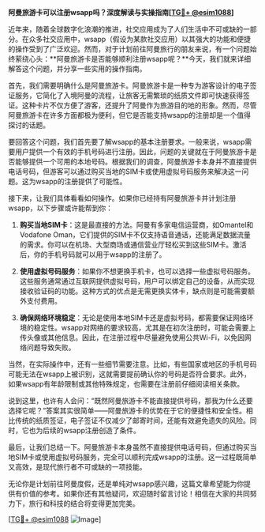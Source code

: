 **阿曼旅游卡可以注册wsapp吗？深度解读与实操指南[[TG💪+ @esim1088](https://t.me/s/esim1088)]**

近年来，随着全球数字化浪潮的推进，社交应用成为了人们生活中不可或缺的一部分。在众多社交应用中，wsapp（假设为某款社交应用）以其强大的功能和便捷的操作受到了广泛欢迎。然而，对于计划前往阿曼旅行的朋友来说，有一个问题始终萦绕心头：**阿曼旅游卡是否能够顺利注册wsapp呢？**今天，我们就来详细解答这个问题，并分享一些实用的操作指南。

首先，我们需要明确什么是阿曼旅游卡。阿曼旅游卡是一种专为游客设计的电子签证服务，它简化了入境阿曼的流程，让旅客无需繁琐的纸质文件即可快速获得签证。这种卡片不仅方便了游客，还提升了阿曼作为旅游目的地的形象。然而，尽管阿曼旅游卡在许多方面都极为便利，但它是否能支持wsapp的注册却是一个值得探讨的话题。

要回答这个问题，我们首先要了解wsapp的基本注册要求。一般来说，wsapp需要用户提供一个有效的手机号码进行注册。因此，问题的关键就在于阿曼旅游卡是否能够提供一个可用的本地号码。根据我们的调查，阿曼旅游卡本身并不直接提供电话号码，但游客可以通过购买当地的SIM卡或使用虚拟号码服务来解决这一问题。这为wsapp的注册提供了可能性。

接下来，让我们具体看看如何操作。如果你已经持有阿曼旅游卡并计划注册wsapp，以下步骤或许能帮到你：

1. **购买当地SIM卡**：这是最直接的方法。阿曼有多家电信运营商，如Omantel和Vodafone Oman，它们提供的SIM卡不仅支持语音通话，还能满足数据流量的需求。你可以在机场、大型商场或通信营业厅轻松买到这些SIM卡。激活后，你的手机号码就可以用于wsapp的注册了。

2. **使用虚拟号码服务**：如果你不想更换手机卡，也可以选择一些虚拟号码服务。这些服务通常通过互联网提供虚拟号码，用户可以绑定自己的设备，从而实现接收验证码的功能。这种方式的优点是无需更换实体卡，缺点则是可能需要额外支付费用。

3. **确保网络环境稳定**：无论是使用本地SIM卡还是虚拟号码，都需要保证网络环境的稳定性。wsapp对网络的要求较高，尤其是在初次注册时，可能会需要上传头像或其他信息。因此，在注册过程中尽量避免使用公共Wi-Fi，以免因网络问题导致失败。

当然，在实际操作中，还有一些细节需要注意。比如，有些国家或地区的手机号码可能无法在wsapp上被识别，这就需要提前确认你的号码是否符合要求。此外，如果wsapp有年龄限制或其他特殊规定，也需要在注册前仔细阅读相关条款。

说到这里，也许有人会问：“既然阿曼旅游卡不能直接提供号码，那我为什么还要选择它呢？”答案其实很简单——阿曼旅游卡的优势在于它的便捷性和安全性。相比传统的纸质签证，电子签证不仅减少了邮寄时间，还能有效避免遗失的风险。同时，它也为后续的wsapp注册创造了条件。

最后，让我们总结一下。阿曼旅游卡本身虽然不直接提供电话号码，但通过购买当地SIM卡或使用虚拟号码服务，完全可以顺利完成wsapp的注册。这一过程既简单又高效，是现代旅行者不可或缺的一项技能。

无论你是计划前往阿曼度假，还是单纯对wsapp感兴趣，这篇文章希望能为你提供有价值的参考。如果你还有其他疑问，欢迎随时留言讨论！相信在大家的共同努力下，旅行和科技的结合将变得更加完美。

[[TG💪+ @esim1088](https://t.me/s/esim1088) ![Image](https://i.postimg.cc/4NQfJmqS/Snipaste-2025-05-13-00-14-12.png)]